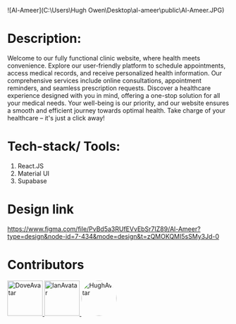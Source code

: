 ![Al-Ameer](C:\Users\Hugh Owen\Desktop\al-ameer\public\Al-Ameer.JPG)

# Description:

Welcome to our fully functional clinic website, where health meets convenience. Explore our user-friendly platform to schedule appointments, access medical records, and receive personalized health information. Our comprehensive services include online consultations, appointment reminders, and seamless prescription requests. Discover a healthcare experience designed with you in mind, offering a one-stop solution for all your medical needs. Your well-being is our priority, and our website ensures a smooth and efficient journey towards optimal health. Take charge of your healthcare – it's just a click away!

# Tech-stack/ Tools:

1. React.JS
2. Material UI
3. Supabase

# Design link

https://www.figma.com/file/PvBd5a3RUfEVvEbSr7IZ89/Al-Ameer?type=design&node-id=7-434&mode=design&t=zQMOKQMI5sSMy3Jd-0

# Contributors

<div>
    <a href="https://github.com/dovecancode">
        <img src="https://avatars.githubusercontent.com/u/142895411?v=4" alt="DoveAvatar" width="80" height="80">
    <a>
    <a href="https://github.com/IanPrinceD">
        <img src="https://avatars.githubusercontent.com/u/110381485?v=4" alt="IanAvatar" width="80" height="80">
    <a>
    <a href="https://github.com/HughOwenPanopio">
        <img src="https://avatars.githubusercontent.com/u/143063497?v=4" alt="HughAvatar" width="80" height="80" style="border-radius: 50%">
    <a>
</div>

